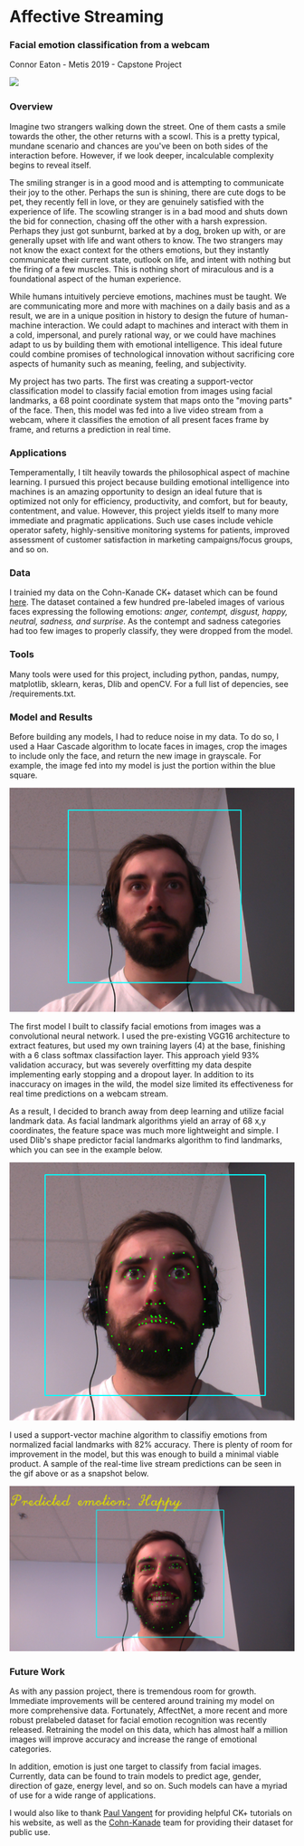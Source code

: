 # Affective Streaming

### Facial emotion classification from a webcam

Connor Eaton - Metis 2019 - Capstone Project

![](src/visualization/emotion_stream.gif)

### Overview

Imagine two strangers walking down the street. One of them casts a smile towards the other, the other returns with a scowl. This is a pretty typical, mundane scenario and chances are you've been on both sides of the interaction before. However, if we look deeper, incalculable complexity begins to reveal itself. 

The smiling stranger is in a good mood and is attempting to communicate their joy to the other. Perhaps the sun is shining, there are cute dogs to be pet,  they recently fell in love, or they are genuinely satisfied with the experience of life. The scowling stranger is in a bad mood and shuts down the bid for connection, chasing off the other with a harsh expression. Perhaps they just got sunburnt, barked at by a dog, broken up with, or are generally upset with life and want others to know. The two strangers may not know the exact context for the others emotions, but they instantly communicate their current state, outlook on life, and intent with nothing but the firing of a few muscles. This is nothing short of miraculous and is a foundational aspect of the human experience.

While humans intuitively percieve emotions, machines must be taught. We are communicating more and more with machines on a daily basis and as a result, we are in a unique position in history to design the future of human-machine interaction. We could adapt to machines and interact with them in a cold, impersonal, and purely rational way, or we could have machines adapt to us by building them with emotional intelligence. This ideal future could combine promises of technological innovation without sacrificing core aspects of humanity such as meaning, feeling, and subjectivity. 

My project has two parts. The first was creating a support-vector classification model to classify facial emotion from images using facial landmarks, a 68 point coordinate system that maps onto the "moving parts" of the face. Then, this model was fed into a live video stream from a webcam, where it classifies the emotion of all present faces frame by frame, and returns a prediction in real time. 

### Applications

Temperamentally, I tilt heavily towards the philosophical aspect of machine learning. I pursued this project because building emotional intelligence into machines is an amazing opportunity to design an ideal future that is optimized not only for efficiency, productivity, and comfort, but for beauty, contentment, and value. However, this project yields itself to many more immediate and pragmatic applications. Such use cases include vehicle operator safety, highly-sensitive monitoring systems for patients, improved assessment of customer satisfaction in marketing campaigns/focus groups, and so on.

### Data

I trainied my data on the Cohn-Kanade CK+ dataset which can be found [here](http://www.consortium.ri.cmu.edu/ckagree/). The dataset contained a few hundred pre-labeled images of various faces expressing the following emotions: *anger, contempt, disgust, happy, neutral, sadness, and surprise*. As the contempt and sadness categories had too few images to properly classify, they were dropped from the model. 

### Tools

Many tools were used for this project, including python, pandas, numpy, matplotlib, sklearn, keras, Dlib and openCV. For a full list of depencies, see /requirements.txt.

### Model and Results

Before building any models, I had to reduce noise in my data. To do so, I used a Haar Cascade algorithm to locate faces in images, crop the images to include only the face, and return the new image in grayscale. For example, the image fed into my model is just the portion within the blue square.

![](src/visualization/frame.png)

The first model I built to classify facial emotions from images was a convolutional neural network. I used the pre-existing VGG16 architecture to extract features, but used my own training layers (4) at the base, finishing with a 6 class softmax classifaction layer. This approach yield 93% validation accuracy, but was severely overfitting my data despite implementing early stopping and a dropout layer. In addition to its inaccuracy on images in the wild, the model size limited its effectiveness for real time predictions on a webcam stream.

As a result, I decided to branch away from deep learning and utilize facial landmark data. As facial landmark algorithms yield an array of 68 x,y coordinates, the feature space was much more lightweight and simple. I used Dlib's shape predictor facial landmarks algorithm to find landmarks, which you can see in the example below.

![](src/visualization/frame_landmarks.png)

I used a support-vector machine algorithm to classifiy emotions from normalized facial landmarks with 82% accuracy. There is plenty of room for improvement in the model, but this was enough to build a minimal viable product. A sample of the real-time live stream predictions can be seen in the gif above or as a snapshot below.

![](src/visualization/frame_landmarks_prediction.png)

### Future Work

As with any passion project, there is tremendous room for growth. Immediate improvements will be centered around training my model on more comprehensive data. Fortunately, AffectNet, a more recent and more robust prelabeled dataset for facial emotion recognition was recently released. Retraining the model on this data, which has almost half a million images will improve accuracy and increase the range of emotional categories.

In addition, emotion is just one target to classify from facial images. Currently, data can be found to train models to predict age, gender, direction of gaze, energy level, and so on. Such models can have a myriad of use for a wide range of applications.

I would also like to thank [Paul Vangent](http://www.paulvangent.com/) for providing helpful CK+ tutorials on his website, as well as the [Cohn-Kanade](http://www.consortium.ri.cmu.edu/index.php) team for providing their dataset for public use.

